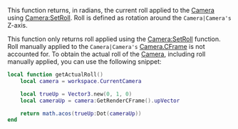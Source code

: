 This function returns, in radians, the current roll applied to the [Camera](https://developer.roblox.com/en-us/api-reference/class/Camera) using [Camera:SetRoll](https://developer.roblox.com/en-us/api-reference/function/Camera/SetRoll). Roll is defined as rotation around the `Camera|Camera's` Z-axis.

This function only returns roll applied using the [Camera:SetRoll](https://developer.roblox.com/en-us/api-reference/function/Camera/SetRoll) function. Roll manually applied to the `Camera|Camera's` [Camera.CFrame](https://developer.roblox.com/en-us/api-reference/property/Camera/CFrame) is not accounted for. To obtain the actual roll of the [Camera](https://developer.roblox.com/en-us/api-reference/class/Camera), including roll manually applied, you can use the following snippet:

```Lua
local function getActualRoll()
    local camera = workspace.CurrentCamera

    local trueUp = Vector3.new(0, 1, 0)
    local cameraUp = camera:GetRenderCFrame().upVector

    return math.acos(trueUp:Dot(cameraUp))
end
```